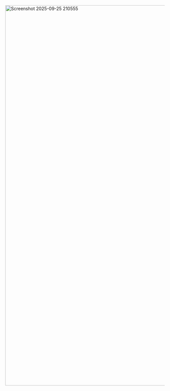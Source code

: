 <img width="1920" height="1200" alt="Screenshot 2025-09-25 210555" src="https://github.com/user-attachments/assets/3ff579f9-7e76-48e5-89a7-1925838d4215" />
